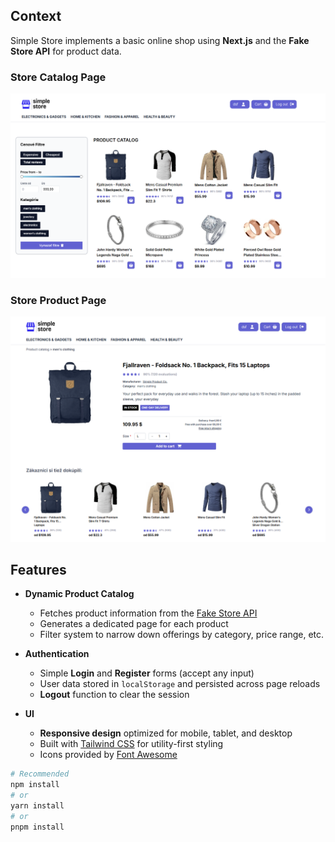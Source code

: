 ## Context  
Simple Store implements a basic online shop using **Next.js** and the **Fake Store API** for product data.

### Store Catalog Page

![Store catalog page](/project_image/image.png)

### Store Product Page

![Product page](/project_image/image%20copy.png)


## Features

- **Dynamic Product Catalog**  
  - Fetches product information from the [Fake Store API](https://fakestoreapi.com/)  
  - Generates a dedicated page for each product  
  - Filter system to narrow down offerings by category, price range, etc.

- **Authentication**  
  - Simple **Login** and **Register** forms (accept any input)  
  - User data stored in `localStorage` and persisted across page reloads  
  - **Logout** function to clear the session

- **UI**  
  - **Responsive design** optimized for mobile, tablet, and desktop  
  - Built with [Tailwind CSS](https://tailwindcss.com/) for utility-first styling  
  - Icons provided by [Font Awesome](https://fontawesome.com/)


```bash
# Recommended
npm install
# or
yarn install
# or
pnpm install
